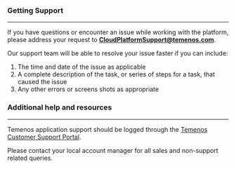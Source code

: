 ### Getting Support
----------
If you have questions or encounter an issue while working with the platform, please address your request to **CloudPlatformSupport@temenos.com**.

Our support team will be able to resolve your issue faster if you can include:

1.	The time and date of the issue as applicable
2.	A complete description of the task, or series of steps for a task, that caused the issue
3.	Any other errors or screens shots as appropriate

### Additional help and resources
----------
Temenos application support should be logged through the [Temenos Customer Support Portal](https://tcsp.temenos.com/SitePages/Home.aspx).

Please contact your local account manager for all sales and non-support related queries.



